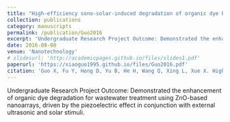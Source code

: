 ```yaml
---
title: "High-efficiency sono-solar-induced degradation of organic dye by the piezophototronic/photocatalytic coupling effect of FeS/ZnO nanoarrays"
collection: publications
category: manuscripts
permalink: /publication/Guo2016
excerpt: 'Undergraduate Research Project Outcome: Demonstrated the enhancement of organic dye degradation for wastewater treatment using ZnO-based nanoarrays, driven by the piezoelectric effect in conjunction with external ultrasonic and solar stimuli.'
date: 2016-08-08
venue: 'Nanotechnology'
# slidesurl: 'http://academicpages.github.io/files/slides1.pdf'
paperurl: 'https://xiaoguo1995.github.io/files/Guo2016.pdf'
citation: 'Guo X, Fu Y, Hong D, Yu B, He H, Wang Q, Xing L, Xue X. High-efficiency sono-solar-induced degradation of organic dye by the piezophototronic/photocatalytic coupling effect of FeS/ZnO nanoarrays. Nanotechnology. 2016 Aug 8;27(37):375704.'
---
```


Undergraduate Research Project Outcome: Demonstrated the enhancement of organic dye degradation for wastewater treatment using ZnO-based nanoarrays, driven by the piezoelectric effect in conjunction with external ultrasonic and solar stimuli.